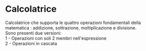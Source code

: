 # Calcolatrice
Calcolatrice che supporta le quattro operazioni fondamentali della matematica : addizione, sottrazione, moltiplicazione e divisione.<br>
Sono presenti due versioni:<br>
1 - Operazioni con soli 2 membri nell'espressione<br>
2 - Operazioni in cascata
